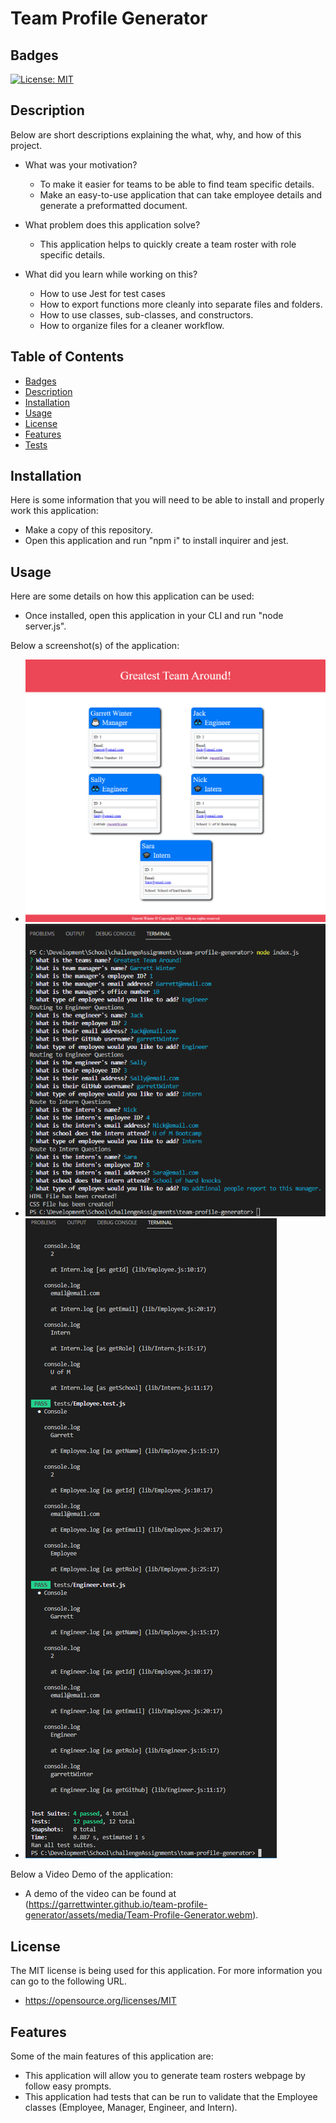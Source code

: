 # Team Profile Generator

## Badges

[![License: MIT](https://img.shields.io/badge/License-MIT-yellow.svg)](https://opensource.org/licenses/MIT)

## Description

Below are short descriptions explaining the what, why, and how of this project.

- What was your motivation?
    - To make it easier for teams to be able to find team specific details.
    - Make an easy-to-use application that can take employee details and generate a preformatted document.

- What problem does this application solve?
    - This application helps to quickly create a team roster with role specific details.

- What did you learn while working on this?
    - How to use Jest for test cases
    - How to export functions more cleanly into separate files and folders.
    - How to use classes, sub-classes, and constructors.
    - How to organize files for a cleaner workflow.
  
## Table of Contents

 - [Badges](#badges)
 - [Description](#description)
 - [Installation](#installation)
 - [Usage](#usage)
 - [License](#license)
 - [Features](#features)
 - [Tests](#tests)

## Installation
  
Here is some information that you will need to be able to install and properly work this application:
  - Make a copy of this repository.
  - Open this application and run "npm i" to install inquirer and jest.

## Usage
  
Here are some details on how this application can be used:
  - Once installed, open this application in your CLI and run "node server.js".
      
Below a screenshot(s) of the application:
  - ![Screenshot of a generated Team Profile](./assets/images/Sample-Generated-HTML.png)
  - ![Screenshot of the questions](./assets/images/Question-Screenshot.png)
  - ![Screenshot of the tests being run](./assets/images/Tests-Screenshot.png)
  
Below a Video Demo of the application:
  - A demo of the video can be found at (https://garrettwinter.github.io/team-profile-generator/assets/media/Team-Profile-Generator.webm).

## License

The MIT license is being used for this application. For more information you can go to the following URL.
  - https://opensource.org/licenses/MIT

## Features

Some of the main features of this application are:
  - This application will allow you to generate team rosters webpage by follow easy prompts.
  - This application had tests that can be run to validate that the Employee classes (Employee, Manager, Engineer, and Intern).
